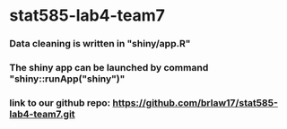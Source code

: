 # stat585-lab4-team7

### Data cleaning is written in "shiny/app.R"
### The shiny app can be launched by command "shiny::runApp("shiny")"

### link to our github repo: https://github.com/brlaw17/stat585-lab4-team7.git

